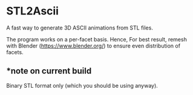 # STL2Ascii #
A fast way to generate 3D ASCII animations from STL files.

The program works on a per-facet basis. Hence, For best result, remesh with Blender (https://www.blender.org/) to ensure even distribution of facets.

## *note on current build ##
Binary STL format only (which you should be using anyway).
